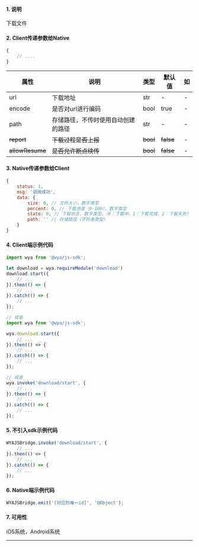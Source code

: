 #### 1. 说明

下载文件

#### 2. Client传递参数给Native

```javascript
{
	// ....
}
```

属性 | 说明 | 类型 | 默认值 | 如
---|---|---|---|---
url | 下载地址 | str | - | -
encode | 是否对url进行编码 | bool | true | -
path | 存储路径，不传时使用自动创建的路径 | str | - | -
~~report~~ | ~~下载过程是否上报~~ | ~~bool~~ | ~~false~~ | -
~~allowResume~~ | ~~是否允许断点续传~~ | ~~bool~~ | ~~false~~ | -

#### 3. Native传递参数给Client

```javascript
{
	status: 1,
	msg: '调用成功',
	data: {
		size: 0, // 文件大小，数字类型
		percent: 0, // 下载进度（0-100），数字类型
		state: 0, // 下载状态，数字类型。（0：下载中、1：下载完成、2：下载失败）
		path: '' // 存储路径（字符串类型）
	}
}
```
#### 4. Client端示例代码

```javascript
import wya from '@wya/js-sdk';

let download = wya.requireModule('download')
download.start({
	// ...
}).then(() => {
	// ...
}).catch(() => {
	// ...
});

// 或者
import wya from '@wya/js-sdk';

wya.download.start({
	// ...
}).then(() => {
	// ...
}).catch(() => {
	// ...
});

// 或者
wya.invoke('download/start', {
	// ...
}).then(() => {
	// ...
}).catch(() => {
	// ...
});
```

#### 5. 不引入sdk示例代码

```javascript
WYAJSBridge.invoke('download/start', {
	// ...
}).then(() => {
	// ...
}).catch(() => {
	// ...
});
```

#### 6. Native端示例代码

```javascript
WYAJSBridge.emit('[对应的唯一id]', '@Object');
```

#### 7. 可用性

iOS系统，Android系统

---------


